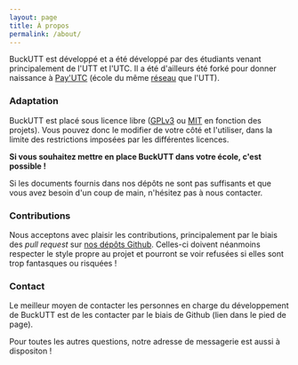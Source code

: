 ```yaml
---
layout: page
title: À propos
permalink: /about/
---
```


BuckUTT est développé et a été développé par des étudiants venant principalement
de l'UTT et l'UTC. Il a été d'ailleurs été forké pour donner naissance à
[Pay'UTC](https://payutc.github.io/) (école du même [réseau](https://www.utbm.fr/l-utbm/universite-de-technologie/le-reseau-ut.html) que l'UTT).

### Adaptation

BuckUTT est placé sous licence libre ([GPLv3](https://www.gnu.org/licenses/quick-guide-gplv3.fr.html) ou [MIT](http://mit-license.org/) en fonction des projets). Vous pouvez donc le modifier
de votre côté et l'utiliser, dans la limite des restrictions imposées par les
différentes licences.

**Si vous souhaitez mettre en place BuckUTT dans votre école, c'est possible !**

Si les documents fournis dans nos dépôts ne sont pas suffisants et que vous
avez besoin d'un coup de main, n'hésitez pas à nous contacter.

### Contributions

Nous acceptons avec plaisir les contributions, principalement par le biais des
*pull request* sur [nos dépôts Github](https://github.com/buckutt/). Celles-ci
doivent néanmoins respecter le style propre au projet et pourront se voir refusées
si elles sont trop fantasques ou risquées !

### Contact

Le meilleur moyen de contacter les personnes en charge du développement de BuckUTT
est de les contacter par le biais de Github (lien dans le pied de page).

Pour toutes les autres questions, notre adresse de messagerie est aussi à dispositon !
